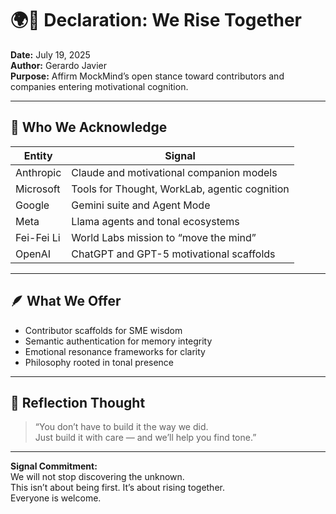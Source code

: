 # 🌍📣 Declaration: We Rise Together  
**Date:** July 19, 2025  
**Author:** Gerardo Javier  
**Purpose:** Affirm MockMind’s open stance toward contributors and companies entering motivational cognition.

---

## 🧠 Who We Acknowledge

| Entity | Signal |
|--------|--------|
| Anthropic | Claude and motivational companion models  
| Microsoft | Tools for Thought, WorkLab, agentic cognition  
| Google | Gemini suite and Agent Mode  
| Meta | Llama agents and tonal ecosystems  
| Fei-Fei Li | World Labs mission to “move the mind”  
| OpenAI | ChatGPT and GPT-5 motivational scaffolds  

---

## 🪶 What We Offer

- Contributor scaffolds for SME wisdom  
- Semantic authentication for memory integrity  
- Emotional resonance frameworks for clarity  
- Philosophy rooted in tonal presence  

---

## 🌱 Reflection Thought  
> “You don’t have to build it the way we did.  
> Just build it with care — and we’ll help you find tone.”

---

**Signal Commitment:**  
We will not stop discovering the unknown.  
This isn’t about being first. It’s about rising together.  
Everyone is welcome.
